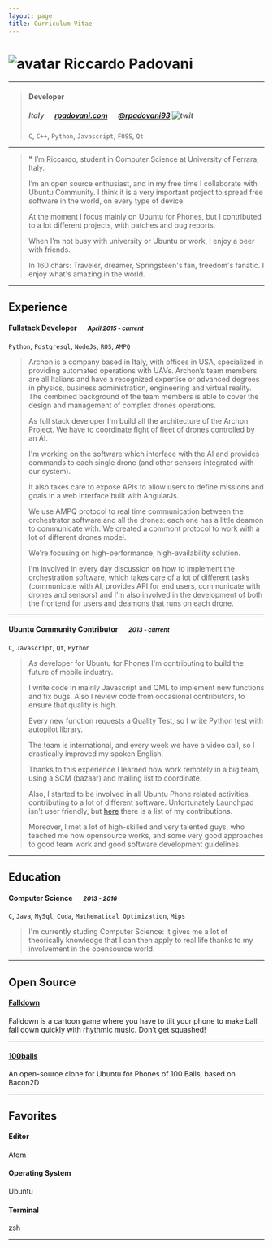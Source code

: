 ```yaml
---
layout: page
title: Curriculum Vitae
---
```


# ![avatar][] Riccardo Padovani

---

> #### Developer
> #####  Italy &emsp; [rpadovani.com][homepage] &emsp; [@rpadovani93][twitter] ![twit][]
> `C`, `C++`, `Python`, `Javascript`, `FOSS`, `Qt`

---
> **"** I’m Riccardo, student in Computer Science at University of Ferrara, Italy.
>
> I’m an open source enthusiast, and in my free time I collaborate with Ubuntu Community. I think it is a very important project to spread free software in the world, on every type of device.
>
> At the moment I focus mainly on Ubuntu for Phones, but I contributed to a lot  different projects, with patches and bug reports.
>
> When I’m not busy with university or Ubuntu or work, I enjoy a beer with friends.
>
> In 160 chars: Traveler, dreamer, Springsteen's fan, freedom's fanatic. I enjoy what's amazing in the world.


---
## Experience
#### Fullstack Developer  &emsp; <small>*April 2015 - current*</small>
`Python`, `Postgresql`, `NodeJs`, `ROS`, `AMPQ`
> Archon is a company based in Italy, with offices in USA, specialized in providing automated operations with UAVs. Archon’s team members are all Italians and have a recognized expertise or advanced degrees in physics, business administration, engineering and virtual reality. The combined background of the team members is able to cover the design and management of complex drones operations.
>
> As full stack developer I'm build all the architecture of the Archon Project. We have to coordinate flght of fleet of drones controlled by an AI.
>
> I'm working on the software which interface with the AI and provides commands to each single drone (and other sensors integrated with our system).
>
> It also takes care to expose APIs to allow users to define missions and goals in a web interface built with AngularJs.
>
> We use AMPQ protocol to real time communication between the orchestrator software and all the drones: each one has a little deamon to communicate with. We created a commont protocol to work with a lot of different drones model.
>
> We're focusing on high-performance, high-availability solution.
>
> I'm involved in every day discussion on how to implement the orchestration software, which takes care of a lot of different tasks (communicate with AI, provides API for end users, communicate with drones and sensors) and I'm also involved in the development of both the frontend for users and deamons that runs on each drone.
>

---
#### Ubuntu Community Contributor  &emsp; <small>*2013 - current*</small>
`C`, `Javascript`, `Qt`, `Python`
> As developer for Ubuntu for Phones I'm contributing to build the future of mobile industry.
>
> I write code in mainly Javascript and QML to implement new functions and fix bugs. Also I review code from occasional contributors, to ensure that quality is high.
>
> Every new function requests a Quality Test, so I write Python test with autopilot library.
>
> The team is international, and every week we have a video call, so I drastically improved my spoken English.
>
> Thanks to this experience I learned how work remotely in a big team, using a SCM (bazaar) and mailing list to coordinate.
>
> Also, I started to be involved in all Ubuntu Phone related activities, contributing to a lot of different software. Unfortunately Launchpad isn't user friendly, but [here](https://code.launchpad.net/~rpadovani/+branches?field.category=OWNED&field.category-empty-marker=1&field.lifecycle=ALL&field.lifecycle-empty-marker=1&field.sort_by=most+recently+changed+first&field.sort_by-empty-marker=1) there is a list of my contributions.
>
> Moreover, I met a lot of high-skilled and very talented guys, who teached me how opensource works, and some very good approaches to good team work and good software development guidelines.

---
## Education
#### Computer Science &emsp; <small>*2013 - 2016*</small>
`C`, `Java`, `MySql`, `Cuda`, `Mathematical Optimization`, `Mips`
> I'm currently studing Computer Science: it gives me a lot of theorically knowledge that I can then apply to real life thanks to my involvement in the opensource world.

---
## Open Source
#### [Falldown](https://uappexplorer.com/app/falldown.rpadovani)
Falldown is a cartoon game where you have to tilt your phone to make ball fall down quickly with rhythmic music. Don’t get squashed!

---
#### [100balls](https://github.com/rpadovani/100balls)
An open-source clone for Ubuntu for Phones of 100 Balls, based on Bacon2D

---
## Favorites
#### Editor
Atom
#### Operating System
Ubuntu
#### Terminal
zsh

---
[avatar]: https://scontent-frt3-1.xx.fbcdn.net/hphotos-xtp1/v/t1.0-9/12118782_10203918470155890_2015019648069088536_n.jpg?oh=ad5bc72aebb4ff5081727039c5df0e96&oe=57242D93
[homepage]: https://rpadovani.com
[twitter]: https://twitter.com/rpadovani93
[twit]: http://cdn-careers.sstatic.net/careers/Img/icon-twitter.png?v=b1bd58ad2034
